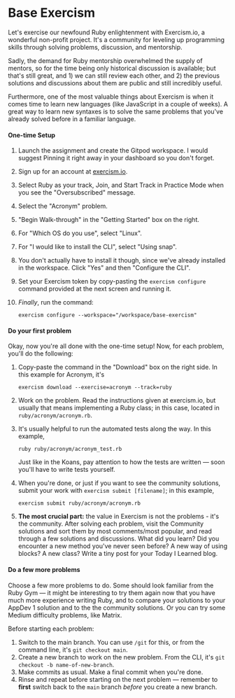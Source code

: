 # Base Exercism

Let's exercise our newfound Ruby enlightenment with Exercism.io, a wonderful non-profit project. It's a community for leveling up programming skills through solving problems, discussion, and mentorship.

Sadly, the demand for Ruby mentorship overwhelmed the supply of mentors, so for the time being only historical discussion is available; but that's still great, and 1) we can still review each other, and 2) the previous solutions and discussions about them are public and still incredibly useful.

Furthermore, one of the most valuable things about Exercism is when it comes time to learn new languages (like JavaScript in a couple of weeks). A great way to learn new syntaxes is to solve the same problems that you've already solved before in a familiar language.

#### One-time Setup

1.  Launch the assignment and create the Gitpod workspace. I would suggest Pinning it right away in your dashboard so you don't forget.
2.  Sign up for an account at [exercism.io](https://exercism.io/).
3.  Select Ruby as your track, Join, and Start Track in Practice Mode when you see the "Oversubscribed" message.
4.  Select the "Acronym" problem.
5.  "Begin Walk-through" in the "Getting Started" box on the right.
6.  For "Which OS do you use", select "Linux".
7.  For "I would like to install the CLI", select "Using snap".
8.  You don't actually have to install it though, since we've already installed in the workspace. Click "Yes" and then "Configure the CLI".
9.  Set your Exercism token by copy-pasting the `exercism configure` command provided at the next screen and running it.
10. _Finally_, run the command:
    
    ```
    exercism configure --workspace="/workspace/base-exercism"
    ```

#### Do your first problem

Okay, now you're all done with the one-time setup! Now, for each problem, you'll do the following:

1.  Copy-paste the command in the "Download" box on the right side. In this example for Acronym, it's

    ```
    exercism download --exercise=acronym --track=ruby
    ```
2.  Work on the problem. Read the instructions given at exercism.io, but usually that means implementing a Ruby class; in this case, located in `ruby/acronym/acronym.rb`.
3.  It's usually helpful to run the automated tests along the way. In this example,

    ```
    ruby ruby/acronym/acronym_test.rb
    ```

    Just like in the Koans, pay attention to how the tests are written — soon you'll have to write tests yourself.
3.  When you're done, or just if you want to see the community solutions, submit your work with `exercism submit [filename]`; in this example,

    ```
    exercism submit ruby/acronym/acronym.rb
    ```
4.  **The most crucial part:** the value in Exercism is not the problems - it's the community. After solving each problem, visit the Community solutions and sort them by most comments/most popular, and read through a few solutions and discussions. What did you learn? Did you encounter a new method you've never seen before? A new way of using blocks? A new class? Write a tiny post for your Today I Learned blog.

#### Do a few more problems

Choose a few more problems to do. Some should look familiar from the Ruby Gym — it might be interesting to try them again now that you have much more experience writing Ruby, and to compare your solutions to your AppDev 1 solution and to the the community solutions. Or you can try some Medium difficulty problems, like Matrix.

Before starting each problem:

1.  Switch to the main branch. You can use `/git` for this, or from the command line, it's `git checkout main`.
2.  Create a new branch to work on the new problem. From the CLI, it's `git checkout -b name-of-new-branch`.
3.  Make commits as usual. Make a final commit when you're done.
4.  Rinse and repeat before starting on the next problem — remember to **first** switch back to the `main` branch *before* you create a new branch.
